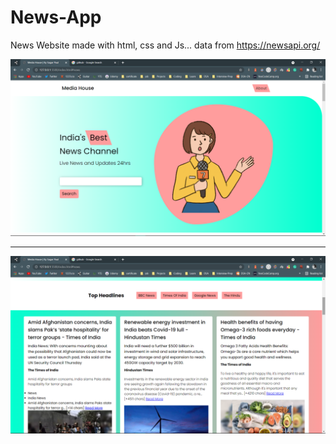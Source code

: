 # News-App
News Website made with html, css and Js... data from https://newsapi.org/

<img src="ss/1.png">
<hr>
<img src="ss/2.png">
